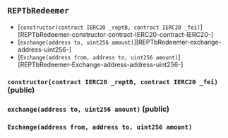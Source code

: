 ## <span id="REPTbRedeemer"></span> `REPTbRedeemer`



- [`constructor(contract IERC20 _reptB, contract IERC20 _fei)`][REPTbRedeemer-constructor-contract-IERC20-contract-IERC20-]
- [`exchange(address to, uint256 amount)`][REPTbRedeemer-exchange-address-uint256-]
- [`Exchange(address from, address to, uint256 amount)`][REPTbRedeemer-Exchange-address-address-uint256-]
### <span id="REPTbRedeemer-constructor-contract-IERC20-contract-IERC20-"></span> `constructor(contract IERC20 _reptB, contract IERC20 _fei)` (public)



### <span id="REPTbRedeemer-exchange-address-uint256-"></span> `exchange(address to, uint256 amount)` (public)



### <span id="REPTbRedeemer-Exchange-address-address-uint256-"></span> `Exchange(address from, address to, uint256 amount)`



